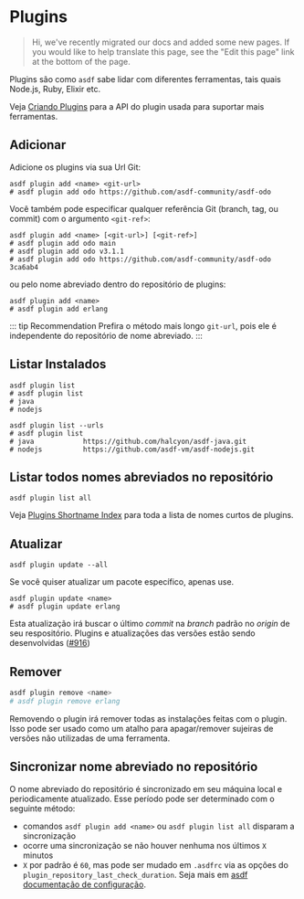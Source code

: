 # Plugins

> Hi, we've recently migrated our docs and added some new pages. If you would like to help translate this page, see the "Edit this page" link at the bottom of the page.

Plugins são como `asdf` sabe lidar com diferentes ferramentas, tais quais Node.js, Ruby, Elixir etc.

Veja [Criando Plugins](/pt-br/plugins/create.md) para a API do plugin usada para suportar mais ferramentas.

## Adicionar

Adicione os plugins via sua Url Git:

```shell
asdf plugin add <name> <git-url>
# asdf plugin add odo https://github.com/asdf-community/asdf-odo
```

Você também pode especificar qualquer referência Git (branch, tag, ou commit) com o argumento `<git-ref>`:

```shell
asdf plugin add <name> [<git-url>] [<git-ref>]
# asdf plugin add odo main
# asdf plugin add odo v3.1.1
# asdf plugin add odo https://github.com/asdf-community/asdf-odo 3ca6ab4
```

ou pelo nome abreviado dentro do repositório de plugins:

```shell
asdf plugin add <name>
# asdf plugin add erlang
```

::: tip Recommendation
Prefira o método mais longo `git-url`, pois ele é independente do repositório de nome abreviado.
:::

## Listar Instalados

```shell
asdf plugin list
# asdf plugin list
# java
# nodejs
```

```shell
asdf plugin list --urls
# asdf plugin list
# java            https://github.com/halcyon/asdf-java.git
# nodejs          https://github.com/asdf-vm/asdf-nodejs.git
```

## Listar todos nomes abreviados no repositório

```shell
asdf plugin list all
```

Veja [Plugins Shortname Index](https://github.com/asdf-vm/asdf-plugin-template) para toda a lista de nomes curtos de plugins.

## Atualizar

```shell
asdf plugin update --all
```

Se você quiser atualizar um pacote específico, apenas use.

```shell
asdf plugin update <name>
# asdf plugin update erlang
```

Esta atualização irá buscar o último _commit_ na _branch_ padrão no _origin_ de seu respositório. Plugins e atualizações das versões estão sendo desenvolvidas ([#916](https://github.com/asdf-vm/asdf/pull/916))

## Remover

```bash
asdf plugin remove <name>
# asdf plugin remove erlang
```

Removendo o plugin irá remover todas as instalações feitas com o plugin. Isso pode ser usado como um atalho para apagar/remover sujeiras de versões não utilizadas de uma ferramenta.

## Sincronizar nome abreviado no repositório

O nome abreviado do repositório é sincronizado em seu máquina local e periodicamente atualizado. Esse período pode ser determinado com o seguinte método:

- comandos `asdf plugin add <name>` ou `asdf plugin list all` disparam a sincronização
- ocorre uma sincronização se não houver nenhuma nos últimos `X` minutos
- `X` por padrão é `60`, mas pode ser mudado em `.asdfrc` via as opções do `plugin_repository_last_check_duration`. Seja mais em [asdf documentação de configuração](/pt-br/manage/configuration.md).
